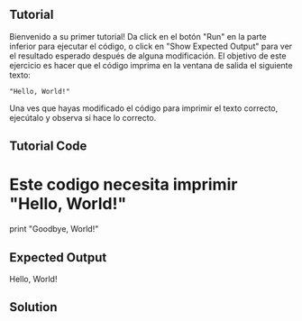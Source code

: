 Tutorial
--------

Bienvenido a su primer tutorial! Da click en el botón "Run" en la parte inferior para ejecutar el código, o click en "Show Expected Output" para ver el resultado esperado después de alguna modificación. El objetivo de este ejercicio es hacer que el código imprima en la ventana de salida el siguiente texto:

    "Hello, World!"

Una ves que hayas modificado el código para imprimir el texto correcto, ejecútalo y observa si hace lo correcto.

Tutorial Code
-------------

# Este codigo necesita imprimir "Hello, World!"
print "Goodbye, World!"


Expected Output
---------------

Hello, World!

Solution
--------
